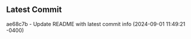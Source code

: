 
## Latest Commit
ae68c7b - Update README with latest commit info (2024-09-01 11:49:21 -0400) <Yunxi-Zhou>
